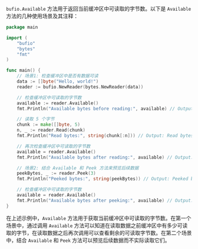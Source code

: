 `bufio.Available` 方法用于返回当前缓冲区中可读取的字节数。以下是 `Available` 方法的几种使用场景及其注释：

```go
package main

import (
	"bufio"
	"bytes"
	"fmt"
)

func main() {
	// 场景1: 检查缓冲区中是否有数据可读
	data := []byte("Hello, world!")
	reader := bufio.NewReader(bytes.NewReader(data))

	// 检查缓冲区中可读取的字节数
	available := reader.Available()
	fmt.Println("Available bytes before reading:", available) // Output: Available bytes before reading: 13

	// 读取 5 个字节
	chunk := make([]byte, 5)
	n, _ := reader.Read(chunk)
	fmt.Println("Read bytes:", string(chunk[:n])) // Output: Read bytes: Hello

	// 再次检查缓冲区中可读取的字节数
	available = reader.Available()
	fmt.Println("Available bytes after reading:", available) // Output: Available bytes after reading: 8

	// 场景2: 结合 Available 和 Peek 方法来预览后续数据
	peekBytes, _ := reader.Peek(3)
	fmt.Println("Peeked bytes:", string(peekBytes)) // Output: Peeked bytes: , wo

	// 检查缓冲区中可读取的字节数
	available = reader.Available()
	fmt.Println("Available bytes after peeking:", available) // Output: Available bytes after peeking: 8
}
```

在上述示例中，`Available` 方法用于获取当前缓冲区中可读取的字节数。在第一个场景中，通过调用 `Available` 方法可以知道在读取数据之前缓冲区中有多少可读取的字节，在读取数据之后再次调用可以查看剩余的可读取字节数。在第二个场景中，结合 `Available` 和 `Peek` 方法可以预览后续数据而不实际读取它们。